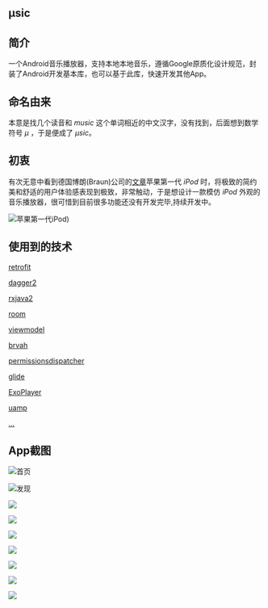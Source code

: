 μsic
---


## 简介
一个Android音乐播放器，支持本地本地音乐，遵循Google原质化设计规范，封装了Android开发基本库，也可以基于此库，快速开发其他App。

## 命名由来
本意是找几个读音和 *music* 这个单词相近的中文汉字，没有找到，后面想到数学符号 *μ* ，于是便成了 *μsic*。

## 初衷
有次无意中看到德国博朗(Braun)公司的[文章](http://blog.presentandcorrect.com/rams-palettes)苹果第一代 *iPod* 时，将极致的简约美和舒适的用户体验感表现到极致，非常触动，于是想设计一款模仿 *iPod* 外观的音乐播放器，很可惜到目前很多功能还没有开发完毕,持续开发中。

![苹果第一代iPod](screenshot/ipod-first-gen-5gb.jpg))

## 使用到的技术
[retrofit](https://github.com/square/retrofit/)

[dagger2](https://github.com/google/dagger)

[rxjava2](https://github.com/ReactiveX/RxJava/)

[room](https://developer.android.google.cn/topic/libraries/architecture/room)

[viewmodel](https://developer.android.google.cn/topic/libraries/architecture/viewmodel)

[brvah](https://github.com/CymChad/BaseRecyclerViewAdapterHelper)

[permissionsdispatcher](https://github.com/hotchemi/PermissionsDispatcher)

[glide](https://github.com/bumptech/glide)

[ExoPlayer](https://github.com/google/ExoPlayer)

[uamp](https://github.com/android/uamp)

[...]()


## App截图

![首页](screenshot/home.png )

![发现](screenshot/device-2021-05-26-205540.png)

![](screenshot/device-2021-05-26-205728.png)

![](screenshot/device-2021-05-26-205656.png)

![](screenshot/device-2021-05-26-205802.png)

![](screenshot/device-2021-05-26-205853.png)

![](screenshot/device-2021-05-26-205919.png)

![](screenshot/device-2021-05-26-210129.png)

![](screenshot/device-2021-05-26-210040.png)

